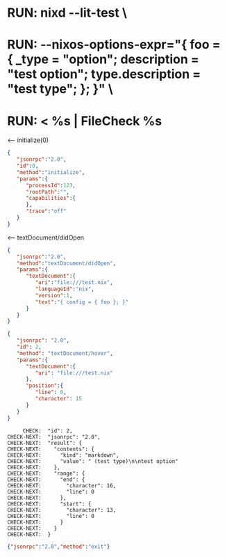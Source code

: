 # RUN: nixd --lit-test \
# RUN: --nixos-options-expr="{ foo = { _type = \"option\"; description = \"test option\"; type.description = \"test type\"; }; }" \
# RUN: < %s | FileCheck %s

<-- initialize(0)

```json
{
   "jsonrpc":"2.0",
   "id":0,
   "method":"initialize",
   "params":{
      "processId":123,
      "rootPath":"",
      "capabilities":{
      },
      "trace":"off"
   }
}
```


<-- textDocument/didOpen


```json
{
   "jsonrpc":"2.0",
   "method":"textDocument/didOpen",
   "params":{
      "textDocument":{
         "uri":"file:///test.nix",
         "languageId":"nix",
         "version":1,
         "text":"{ config = { foo }; }"
      }
   }
}
```

```json
{
   "jsonrpc": "2.0",
   "id": 2,
   "method": "textDocument/hover",
   "params":{
      "textDocument":{
         "uri": "file:///test.nix"
      },
      "position":{
         "line": 0,
         "character": 15
      }
   }
}
```

```
     CHECK:  "id": 2,
CHECK-NEXT:  "jsonrpc": "2.0",
CHECK-NEXT:  "result": {
CHECK-NEXT:    "contents": {
CHECK-NEXT:      "kind": "markdown",
CHECK-NEXT:      "value": " (test type)\n\ntest option"
CHECK-NEXT:    },
CHECK-NEXT:    "range": {
CHECK-NEXT:      "end": {
CHECK-NEXT:        "character": 16,
CHECK-NEXT:        "line": 0
CHECK-NEXT:      },
CHECK-NEXT:      "start": {
CHECK-NEXT:        "character": 13,
CHECK-NEXT:        "line": 0
CHECK-NEXT:      }
CHECK-NEXT:    }
CHECK-NEXT:  }
```


```json
{"jsonrpc":"2.0","method":"exit"}
```
